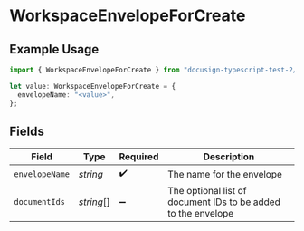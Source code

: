 # WorkspaceEnvelopeForCreate

## Example Usage

```typescript
import { WorkspaceEnvelopeForCreate } from "docusign-typescript-test-2/models/components";

let value: WorkspaceEnvelopeForCreate = {
  envelopeName: "<value>",
};
```

## Fields

| Field                                                         | Type                                                          | Required                                                      | Description                                                   |
| ------------------------------------------------------------- | ------------------------------------------------------------- | ------------------------------------------------------------- | ------------------------------------------------------------- |
| `envelopeName`                                                | *string*                                                      | :heavy_check_mark:                                            | The name for the envelope                                     |
| `documentIds`                                                 | *string*[]                                                    | :heavy_minus_sign:                                            | The optional list of document IDs to be added to the envelope |